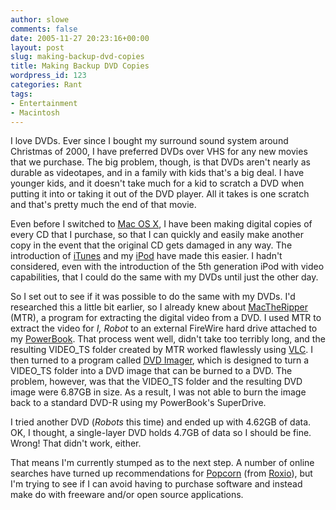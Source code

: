 ```yaml
---
author: slowe
comments: false
date: 2005-11-27 20:23:16+00:00
layout: post
slug: making-backup-dvd-copies
title: Making Backup DVD Copies
wordpress_id: 123
categories: Rant
tags:
- Entertainment
- Macintosh
---
```


I love DVDs. Ever since I bought my surround sound system around Christmas of 2000, I have preferred DVDs over VHS for any new movies that we purchase. The big problem, though, is that DVDs aren't nearly as durable as videotapes, and in a family with kids that's a big deal. I have younger kids, and it doesn't take much for a kid to scratch a DVD when putting it into or taking it out of the DVD player. All it takes is one scratch and that's pretty much the end of that movie.

Even before I switched to [Mac OS X](http://www.apple.com/macosx/), I have been making digital copies of every CD that I purchase, so that I can quickly and easily make another copy in the event that the original CD gets damaged in any way. The introduction of [iTunes](http://www.apple.com/itunes/) and my [iPod](http://www.apple.com/ipod/) have made this easier. I hadn't considered, even with the introduction of the 5th generation iPod with video capabilities, that I could do the same with my DVDs until just the other day.

So I set out to see if it was possible to do the same with my DVDs. I'd researched this a little bit earlier, so I already knew about [MacTheRipper](http://www.losprimates.net/mtr/) (MTR), a program for extracting the digital video from a DVD. I used MTR to extract the video for _I, Robot_ to an external FireWire hard drive attached to my [PowerBook](http://www.apple.com/powerbook/). That process went well, didn't take too terribly long, and the resulting VIDEO_TS folder created by MTR worked flawlessly using [VLC](http://www.videolan.org/vlc/). I then turned to a program called [DVD Imager](http://lonestar.utsa.edu/llee/applescript/dvdimager.html), which is designed to turn a VIDEO_TS folder into a DVD image that can be burned to a DVD. The problem, however, was that the VIDEO_TS folder and the resulting DVD image were 6.87GB in size. As a result, I was not able to burn the image back to a standard DVD-R using my PowerBook's SuperDrive.

I tried another DVD (_Robots_ this time) and ended up with 4.62GB of data. OK, I thought, a single-layer DVD holds 4.7GB of data so I should be fine. Wrong! That didn't work, either.

That means I'm currently stumped as to the next step. A number of online searches have turned up recommendations for [Popcorn](http://www.roxio.com/en/products/popcorn/) (from [Roxio](http://www.roxio.com/)), but I'm trying to see if I can avoid having to purchase software and instead make do with freeware and/or open source applications.
